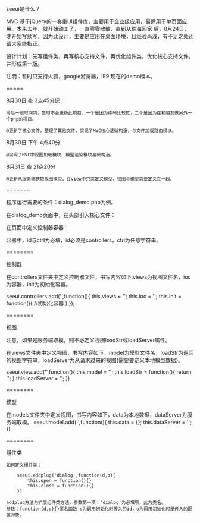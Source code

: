 seeui是什么？

MVC 基于jQuery的一套重UI组件库，主要用于企业级应用，最适用于单页面应用。本来去年，就开始动工了，一直零零散散，直到从珠海回家
后，8月24日，才开始写续写，因为此设计，主要是应用在桌面环境，且经验尚浅，有不足之处还请大家能指正。

设计计划：先写组件类，再写核心支持文件，再优化组件类，优化核心支持文件，并形成第一版。

注明：暂时只支持火狐，google游览器，IE9 现在的demo版本。

=====

8月30日 夜 3点45分记：

    今后一段时间内，暂时不会更新此项目，一个是因为练琴比较忙，二个是因为在和朋友做另外一个php的项目。
   
    @更新了核心文件，整理了其他文件，实现了MVC核心基础构造，与文件加载路由模块。

8月30日 下午 4点40分

	@实现了MVC中视图加载模块，模型渲染模块基础构造。

8月31日 夜 21点20分

	@更新从服务端获取视图模型，在view中只需定义模型，视图与模型需要定义在一起。

=======

程序运行需要的条件：dialog_demo.php为例。

在dialog_demo页面中，在头部引入核心文件：<script type="text/javascript" src="libs/seeui.js"></script>

在页面中定义控制器容器：<div id='controllers' ctrl='controllers' style='display:none;'></div>  

容器中，id与ctrl为必填，id必须是controllers，ctrl为任意字符串。

========

控制器

在controllers文件夹中定义控制器文件，书写内容如下.views为视图文件名，ioc为容器，init为初始化容器。

seeui.controllers.add('',function(){
	this.views = '';
	this.ioc = '';
	this.init = function(){
		//初始化容器
	}
});

========

视图

注意，如果是服务端取模，则不必定义视图loadStr或loadServer属性。

在views文件夹中定义视图，书写内容如下，model为模型文件名，loadStr为返回的视图字符串，loadServer为从请求过来的视图{需要要定义本地模型数据}。

seeui.view.add('',function(){
	this.model = '';
	this.loadStr = function(){
		return '';
    }
    this.loadServer = '';
})

========

模型

在models文件夹中定义视图，书写内容如下，data为本地数据，dataServer为服务端取模。
seeui.model.add('',function(){
	this.data = {};
	this.dataServer = '';
})

========

组件类

	如何定义组件类：

		seeui.addplug('dialog',function(d,o){
			this.open = function(){}
			this.close = function(){}
		})

	addplug方法为扩展组件类方法，参数第一项：'dialog'为必填项，此为类名。
	参数：function(d,o){}匿名函数 d为调用初始化时传入的id，o为调用初始化时是传入的配置对象。

